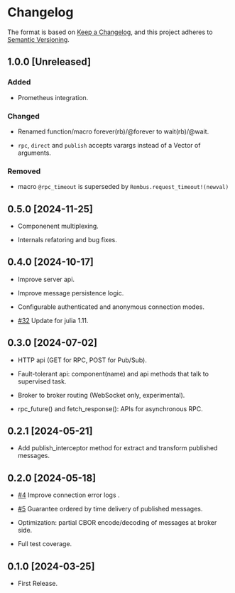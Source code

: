 # Changelog

The format is based on [Keep a Changelog](https://keepachangelog.com/en/1.1.0/),
and this project adheres to [Semantic Versioning](https://semver.org/spec/v2.0.0.html).

## 1.0.0 [Unreleased]

### Added

- Prometheus integration.

### Changed

- Renamed function/macro forever(rb)/@forever to wait(rb)/@wait.

- `rpc`, `direct` and `publish` accepts varargs instead of a Vector of arguments.

### Removed

- macro `@rpc_timeout` is superseded by `Rembus.request_timeout!(newval)`

## 0.5.0 [2024-11-25]

- Componenent multiplexing.

- Internals refatoring and bug fixes.

## 0.4.0 [2024-10-17]

- Improve server api.

- Improve message persistence logic.

- Configurable authenticated and anonymous connection modes.

- [#32](https://github.com/cardo-org/Rembus.jl/issues/32) Update for julia 1.11.

## 0.3.0 [2024-07-02]

- HTTP api (GET for RPC, POST for Pub/Sub).

- Fault-tolerant api: component(name) and api methods that talk to supervised task.

- Broker to broker routing (WebSocket only, experimental).

- rpc_future() and fetch_response(): APIs for asynchronous RPC.

## 0.2.1 [2024-05-21]

- Add publish_interceptor method for extract and transform published messages.

## 0.2.0 [2024-05-18]

- [#4](https://github.com/cardo-org/Rembus.jl/issues/4) Improve connection error logs .

- [#5](https://github.com/cardo-org/Rembus.jl/issues/4) Guarantee ordered by time delivery of published messages.

- Optimization: partial CBOR encode/decoding of messages at broker side.

- Full test coverage.

## 0.1.0 [2024-03-25]

- First Release.
